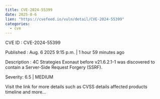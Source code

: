 ```yaml
--- 
title: CVE-2024-55399
date: 2025-8-6
lien: "https://cvefeed.io/vuln/detail/CVE-2024-55399"
categories:
  - cve
---
```


CVE ID : CVE-2024-55399

Published :  Aug. 6
2025
9:15 p.m. | 1 hour
59 minutes ago

Description : 4C Strategies Exonaut before v21.6.2.1-1 was discovered to contain a Server-Side Request Forgery (SSRF).

Severity: 6.5 | MEDIUM

Visit the link for more details
such as CVSS details
affected products
timeline
and more...
